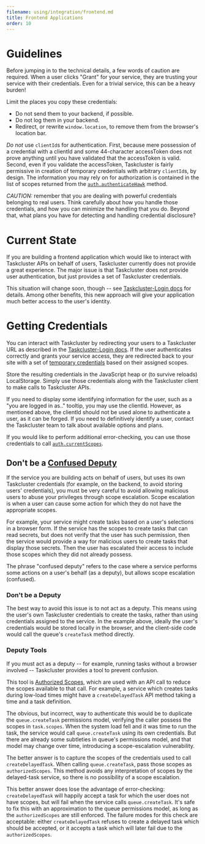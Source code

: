 ```yaml
---
filename: using/integration/frontend.md
title: Frontend Applications
order: 10
---
```


# Guidelines

Before jumping in to the technical details, a few words of caution are
required.  When a user clicks "Grant" for your service, they are trusting your
service with their credentials.  Even for a trivial service, this can be a
heavy burden!

Limit the places you copy these credentials:

 * Do not send them to your backend, if possible.
 * Do not log them in your backend.
 * Redirect, or rewrite `window.location`, to remove them from the browser's location bar.

*Do not* use `clientId`s for authentication.  First, because mere possession of
a credential with a clientId and some 44-character accessToken does not prove
anything until you have validated that the accessToken is valid.  Second, even
if you validate the accessToken, Taskcluster is fairly permissive in creation
of temporary credentials with arbitrary `clientId`s, by design.  The
information you may rely on for authorization is contained in the list of
scopes returned from the
[`auth.authenticateHawk`](/reference/platform/auth/reference/api-docs#authenticateHawk)
method.

*CAUTION:* remember that you are dealing with powerful credentials belonging to
real users.  Think carefully about how you handle those credentials, and how
you can minimize the handling that you do.  Beyond that, what plans you have
for detecting and handling credential disclosure?

# Current State

If you are building a frontend application which would like to interact with
Taskcluster APIs on behalf of users, Taskcluster currently does not provide a
great experience. The major issue is that Taskcluster does not provide user
authentication, but just provides a set of Taskcluster credentials.

This situation will change soon, though -- see [Taskcluster-Login
docs](https://docs.taskcluster.net/reference/integrations/taskcluster-login/docs/)
for details.  Among other benefits, this new approach will give your
application much better access to the user's identity.

# Getting Credentials

You can interact with Taskcluster by redirecting your users to a Taskcluster
URL as described in the [Taskcluster-Login
docs](https://docs.taskcluster.net/reference/integrations/taskcluster-login).
If the user authenticates correctly and grants your service access, they are
redirected back to your site with a set of [temporary
credentials](temporary-credentials) based on their assigned scopes.

Store the resulting credentials in the JavaScript heap or (to survive
reloads) LocalStorage.  Simply use those credentials along with the Taskcluster
client to make calls to Taskcluster APIs.

If you need to display some identifying information for the user, such as a
"you are logged in as.." tooltip, you may use the clientId.  However, as
mentioned above, the clientId should not be used alone to authenticate a user,
as it can be forged. If you need to definitively identify a user, contact the
Taskcluster team to talk about available options and plans.

If you would like to perform additional error-checking, you can use those
credentials to call
[`auth.currentScopes`](/reference/platform/auth/reference/api-docs#currentScopes).

## Don't be a [Confused Deputy](https://en.wikipedia.org/wiki/Confused_deputy_problem)

If the service you are building acts on behalf of users, but uses its own
Taskcluster credentials (for example, on the backend, to avoid storing users'
credentials), you must be very careful to avoid allowing malicious users to
abuse your privileges through scope escalation.  Scope escalation is when a
user can cause some action for which they do not have the appropriate scopes.

For example, your service might create tasks based on a user's selections in a
browser form.  If the service has the scopes to create tasks that can read
secrets, but does not verify that the user has such permission, then the
service would provide a way for malicious users to create tasks that display
those secrets.  Then the user has escalated their access to include those scopes
which they did not already possess.

The phrase "confused deputy" refers to the case where a service performs some
actions on a user's behalf (as a deputy), but allows scope escalation
(confused).

### Don't be a Deputy

The best way to avoid this issue is to not act as a deputy.  This means using
the user's own Taskcluster credentials to create the tasks, rather than using
credentials assigned to the service.  In the example above, ideally the user's
credentials would be stored locally in the browser, and the client-side code
would call the queue's `createTask` method directly.

### Deputy Tools

If you must act as a deputy -- for example, running tasks without a browser
involved -- Taskcluster provides a tool to prevent confusion.

This tool is [Authorized Scopes](authorized-scopes), which are used with an API
call to reduce the scopes available to that call.  For example, a service which
creates tasks during low-load times might have a `createDelayedTask` API method
taking a time and a task definition.

The obvious, but incorrect, way to authenticate this would be to duplicate the
`queue.createTask` permissions model, verifying the caller possess the scopes
in `task.scopes`.  When the system load fell and it was time to run the task,
the service would call `queue.createTask` using its own credentials.  But there
are already some subtleties in queue's permissions model, and that model may
change over time, introducing a scope-escalation vulnerability.

The better answer is to capture the scopes of the credentials used to call
`createDelayedTask`.  When calling `queue.createTask`, pass those scopes as
`authorizedScopes`.  This method avoids any interpretation of scopes by the
delayed-task service, so there is no possibility of a scope escalation.

This better answer does lose the advantage of error-checking:
`createDelayedTask` will happily accept a task for which the user does not have
scopes, but will fail when the service calls `queue.createTask`.  It's safe to
fix this with an approximation to the queue permissions model, as long as the
`authorizedScopes` are still enforced.  The failure modes for this check are
acceptable: either `createDelayedTask` refuses to create a delayed task which
should be accepted, or it accepts a task which will later fail due to the
`authorizedScopes`.
